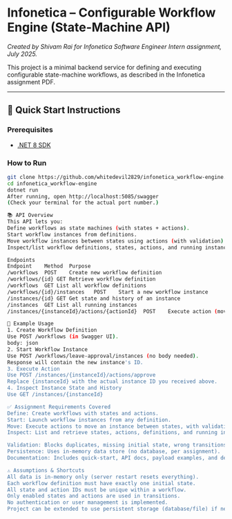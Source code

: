 # Infonetica – Configurable Workflow Engine (State-Machine API)

*Created by Shivam Rai for Infonetica Software Engineer Intern assignment, July 2025.*

This project is a minimal backend service for defining and executing configurable state-machine workflows, as described in the Infonetica assignment PDF.

---

## 🚀 Quick Start Instructions

### Prerequisites

- [.NET 8 SDK](https://dotnet.microsoft.com/en-us/download/dotnet/8.0)

### How to Run

```sh
git clone https://github.com/whitedevil2829/infonetica_workflow-engine.git
cd infonetica_workflow-engine
dotnet run
After running, open http://localhost:5085/swagger
(Check your terminal for the actual port number.)

📚 API Overview
This API lets you:
Define workflows as state machines (with states + actions).
Start workflow instances from definitions.
Move workflow instances between states using actions (with validation).
Inspect/list workflow definitions, states, actions, and running instances.

Endpoints
Endpoint	Method	Purpose
/workflows	POST	Create new workflow definition
/workflows/{id}	GET	Retrieve workflow definition
/workflows	GET	List all workflow definitions
/workflows/{id}/instances	POST	Start a new workflow instance
/instances/{id}	GET	Get state and history of an instance
/instances	GET	List all running instances
/instances/{instanceId}/actions/{actionId}	POST	Execute action (move instance)

📝 Example Usage
1. Create Workflow Definition
Use POST /workflows (in Swagger UI).
body: json
2. Start Workflow Instance
Use POST /workflows/leave-approval/instances (no body needed).
Response will contain the new instance's ID.
3. Execute Action
Use POST /instances/{instanceId}/actions/approve
Replace {instanceId} with the actual instance ID you received above.
4. Inspect Instance State and History
Use GET /instances/{instanceId}

✅ Assignment Requirements Covered
Define: Create workflows with states and actions.
Start: Launch workflow instances from any definition.
Move: Execute actions to move an instance between states, with validation.
Inspect: List and retrieve states, actions, definitions, and running instances.

Validation: Blocks duplicates, missing initial state, wrong transitions, disabled states/actions, final states.
Persistence: Uses in-memory data store (no database, per assignment).
Documentation: Includes quick-start, API docs, payload examples, and design assumptions.

⚠️ Assumptions & Shortcuts
All data is in-memory only (server restart resets everything).
Each workflow definition must have exactly one initial state.
All state and action IDs must be unique within a workflow.
Only enabled states and actions are used in transitions.
No authentication or user management is implemented.
Project can be extended to use persistent storage (database/file) if needed.
